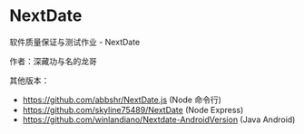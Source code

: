 # NextDate

软件质量保证与测试作业 - NextDate

作者：深藏功与名的龙哥

其他版本：

* https://github.com/abbshr/NextDate.js (Node 命令行)
* https://github.com/skyline75489/NextDate (Node Express)
* https://github.com/winlandiano/Nextdate-AndroidVersion (Java Android)
